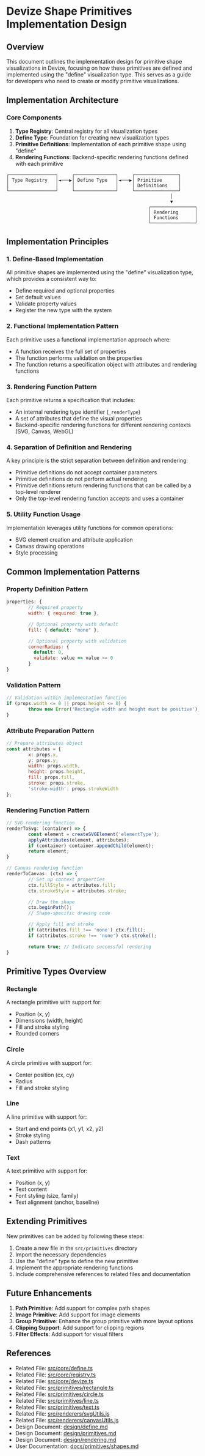# Devize Shape Primitives Implementation Design

## Overview

This document outlines the implementation design for primitive shape visualizations in Devize, focusing on how these primitives are defined and implemented using the "define" visualization type. This serves as a guide for developers who need to create or modify primitive visualizations.

## Implementation Architecture

### Core Components

1. **Type Registry**: Central registry for all visualization types
2. **Define Type**: Foundation for creating new visualization types
3. **Primitive Definitions**: Implementation of each primitive shape using "define"
4. **Rendering Functions**: Backend-specific rendering functions defined with each primitive

```
┌─────────────────┐     ┌───────────────┐     ┌────────────────┐
│ Type Registry   │◄───▶│ Define Type   │◄───▶│ Primitive      │
│                 │     │               │     │ Definitions    │
└─────────────────┘     └───────────────┘     └────────────────┘
                                                            │
                                                            ▼
                                                    ┌────────────────┐
                                                    │ Rendering      │
                                                    │ Functions      │
                                                    └────────────────┘
```

## Implementation Principles

### 1. Define-Based Implementation

All primitive shapes are implemented using the "define" visualization type, which provides a consistent way to:
- Define required and optional properties
- Set default values
- Validate property values
- Register the new type with the system

### 2. Functional Implementation Pattern

Each primitive uses a functional implementation approach where:
- A function receives the full set of properties
- The function performs validation on the properties
- The function returns a specification object with attributes and rendering functions

### 3. Rendering Function Pattern

Each primitive returns a specification that includes:
- An internal rendering type identifier (`_renderType`)
- A set of attributes that define the visual properties
- Backend-specific rendering functions for different rendering contexts (SVG, Canvas, WebGL)

### 4. Separation of Definition and Rendering

A key principle is the strict separation between definition and rendering:
- Primitive definitions do not accept container parameters
- Primitive definitions do not perform actual rendering
- Primitive definitions return rendering functions that can be called by a top-level renderer
- Only the top-level rendering function accepts and uses a container

### 5. Utility Function Usage

Implementation leverages utility functions for common operations:
- SVG element creation and attribute application
- Canvas drawing operations
- Style processing

## Common Implementation Patterns

### Property Definition Pattern

```javascript
properties: {
        // Required property
        width: { required: true },

        // Optional property with default
        fill: { default: "none" },

        // Optional property with validation
        cornerRadius: {
          default: 0,
          validate: value => value >= 0
        }
}
```

### Validation Pattern

```javascript
// Validation within implementation function
if (props.width <= 0 || props.height <= 0) {
        throw new Error('Rectangle width and height must be positive');
}
```

### Attribute Preparation Pattern

```javascript
// Prepare attributes object
const attributes = {
        x: props.x,
        y: props.y,
        width: props.width,
        height: props.height,
        fill: props.fill,
        stroke: props.stroke,
        'stroke-width': props.strokeWidth
};
```

### Rendering Function Pattern

```javascript
// SVG rendering function
renderToSvg: (container) => {
        const element = createSVGElement('elementType');
        applyAttributes(element, attributes);
        if (container) container.appendChild(element);
        return element;
}

// Canvas rendering function
renderToCanvas: (ctx) => {
        // Set up context properties
        ctx.fillStyle = attributes.fill;
        ctx.strokeStyle = attributes.stroke;

        // Draw the shape
        ctx.beginPath();
        // Shape-specific drawing code

        // Apply fill and stroke
        if (attributes.fill !== 'none') ctx.fill();
        if (attributes.stroke !== 'none') ctx.stroke();

        return true; // Indicate successful rendering
}
```

## Primitive Types Overview

### Rectangle

A rectangle primitive with support for:
- Position (x, y)
- Dimensions (width, height)
- Fill and stroke styling
- Rounded corners

### Circle

A circle primitive with support for:
- Center position (cx, cy)
- Radius
- Fill and stroke styling

### Line

A line primitive with support for:
- Start and end points (x1, y1, x2, y2)
- Stroke styling
- Dash patterns

### Text

A text primitive with support for:
- Position (x, y)
- Text content
- Font styling (size, family)
- Text alignment (anchor, baseline)

## Extending Primitives

New primitives can be added by following these steps:

1. Create a new file in the `src/primitives` directory
2. Import the necessary dependencies
3. Use the "define" type to define the new primitive
4. Implement the appropriate rendering functions
5. Include comprehensive references to related files and documentation

## Future Enhancements

1. **Path Primitive**: Add support for complex path shapes
2. **Image Primitive**: Add support for image elements
3. **Group Primitive**: Enhance the group primitive with more layout options
4. **Clipping Support**: Add support for clipping regions
5. **Filter Effects**: Add support for visual filters

## References

- Related File: [src/core/define.ts](../src/core/define.ts)
- Related File: [src/core/registry.ts](../src/core/registry.ts)
- Related File: [src/core/devize.ts](../src/core/devize.ts)
- Related File: [src/primitives/rectangle.ts](../src/primitives/rectangle.ts)
- Related File: [src/primitives/circle.ts](../src/primitives/circle.ts)
- Related File: [src/primitives/line.ts](../src/primitives/line.ts)
- Related File: [src/primitives/text.ts](../src/primitives/text.ts)
- Related File: [src/renderers/svgUtils.js](../src/renderers/svgUtils.js)
- Related File: [src/renderers/canvasUtils.js](../src/renderers/canvasUtils.js)
- Design Document: [design/define.md](define.md)
- Design Document: [design/primitives.md](primitives.md)
- Design Document: [design/rendering.md](rendering.md)
- User Documentation: [docs/primitives/shapes.md](../docs/primitives/shapes.md)
